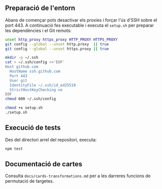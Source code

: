 ## Preparació de l'entorn

Abans de començar pots desactivar els proxies i forçar l'ús d'SSH sobre el
port 443. A continuació fes executable i executa el `setup.sh` per preparar
les dependències i el Git remots:

```bash
unset http_proxy https_proxy HTTP_PROXY HTTPS_PROXY
git config --global --unset http.proxy  || true
git config --global --unset https.proxy || true

mkdir -p ~/.ssh
cat > ~/.ssh/config <<'EOF'
Host github.com
  HostName ssh.github.com
  Port 443
  User git
  IdentityFile ~/.ssh/id_ed25519
  StrictHostKeyChecking no
EOF
chmod 600 ~/.ssh/config

chmod +x setup.sh
./setup.sh
```

## Execució de tests

Des del directori arrel del repositori, executa:

```bash
npm test
```

## Documentació de cartes

Consulta `docs/cards-transformations.md` per a les darreres funcions de permutació de targetes.


